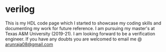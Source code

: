 # verilog
This is my HDL code page which I started to showcase my coding skills and documenting my work for future reference. 
I am pursuing my master's at Texas A&M University (2019-21).
I am looking forward to be a verification engineer.
If you have any doubts you are welcomed to email me @ arunraja08@gmail.com
